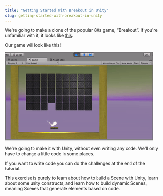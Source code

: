```yaml
---
title: "Getting Started With Breakout in Unity"
slug: getting-started-with-breakout-in-unity
---
```


We're going to make a clone of the popular 80s game, “Breakout”. If you're unfamiliar with it, it looks like [this](https://www.youtube.com/watch?v=Up-a5x3coC0).

Our game will look like this!

![Our final game of Breakout](assets/final.gif)

We're going to make it with Unity, without even writing any code.  We'll only have to change a little code in some places.

If you want to write code you can do the challenges at the end of the tutorial.

This exercise is purely to learn about how to build a Scene with Unity, learn about some unity constructs, and learn how to build dynamic Scenes, meaning Scenes that generate elements based on code.
